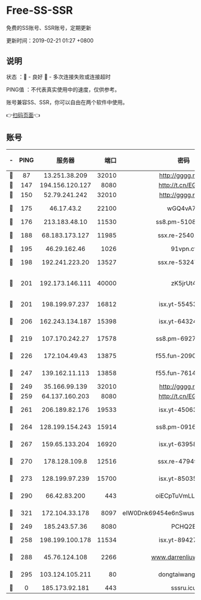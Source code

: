 # Free-SS-SSR

免费的SS账号、SSR账号，定期更新

更新时间：2019-02-21 01:27 +0800

## 说明

状态     ：🙂 - 良好 🙁 - 多次连接失败或连接超时

PING值   ：不代表真实使用中的速度，仅供参考。

账号兼容SS、SSR，你可以自由在两个软件中使用。

👉[扫码页面](https://liesauer.github.io/free-ss-ssr.github.io/)👈

## 账号

|-|PING|服务器|端口|密码|加密方式|区域|
|:----:|:----:|:-----:|-----:|:----:|:----:|:----:|
|🙂|87|13.251.38.209|32010|http://gggg.rocks|chacha20|SG|
|🙂|147|194.156.120.127|8080|http://t.cn/EGJIyrl|rc4-md5|RU|
|🙂|150|52.79.241.242|32010|http://gggg.rocks|chacha20|KR|
|🙂|175|46.17.43.2|22100|wGQ4vA7D|aes-256-gcm|RU|
|🙂|176|213.183.48.10|11530|ss8.pm-51089820|rc4-md5|RU|
|🙂|188|68.183.173.127|11985|ssx.re-25401129|aes-256-cfb|US|
|🙂|195|46.29.162.46|1026|91vpn.cf|rc4-md5|RU|
|🙂|198|192.241.223.20|13527|ssx.re-53247060|aes-256-cfb|US|
|🙂|201|192.173.146.111|40000|zK5jrUt4|chacha20-ietf-poly1305|US|
|🙂|201|198.199.97.237|16812|isx.yt-55453633|aes-256-cfb|US|
|🙂|206|162.243.134.187|15398|isx.yt-64324153|aes-256-cfb|US|
|🙂|219|107.170.242.27|17578|ss8.pm-69276184|aes-256-cfb|US|
|🙂|226|172.104.49.43|13875|f55.fun-20902073|aes-256-cfb|SG|
|🙂|247|139.162.11.113|13858|f55.fun-76142283|aes-256-cfb|SG|
|🙂|249|35.166.99.139|32010|http://gggg.rocks|chacha20|US|
|🙂|259|64.137.160.203|8080|http://t.cn/EGJIyrl|rc4-md5|CA|
|🙂|261|206.189.82.176|19533|isx.yt-45063216|aes-256-cfb|SG|
|🙂|264|128.199.154.243|15914|ss8.pm-09160539|aes-256-cfb|SG|
|🙂|267|159.65.133.204|16920|isx.yt-63958934|aes-256-cfb|SG|
|🙂|270|178.128.109.8|12516|ssx.re-47949672|aes-256-cfb|SG|
|🙂|273|128.199.97.239|15700|isx.yt-85035186|aes-256-cfb|SG|
|🙂|290|66.42.83.200|443|oiECpTuVmLLxk4Ts|aes-256-cfb|US|
|🙂|321|172.104.33.178|8097|eIW0Dnk69454e6nSwuspv9DmS201tQ0D|aes-256-cfb|SG|
|🙂|249|185.243.57.36|8080|PCHQ2E|rc4-md5|US|
|🙂|258|198.199.100.178|11534|isx.yt-89427709|aes-256-cfb|US|
|🙂|288|45.76.124.108|2266|www.darrenliuwei.com|aes-256-cfb|AU|
|🙁|295|103.124.105.211|80|dongtaiwang.com|aes-256-cfb|US|
|🙁|0|185.173.92.181|443|sssru.icu|rc4-md5|RU|
